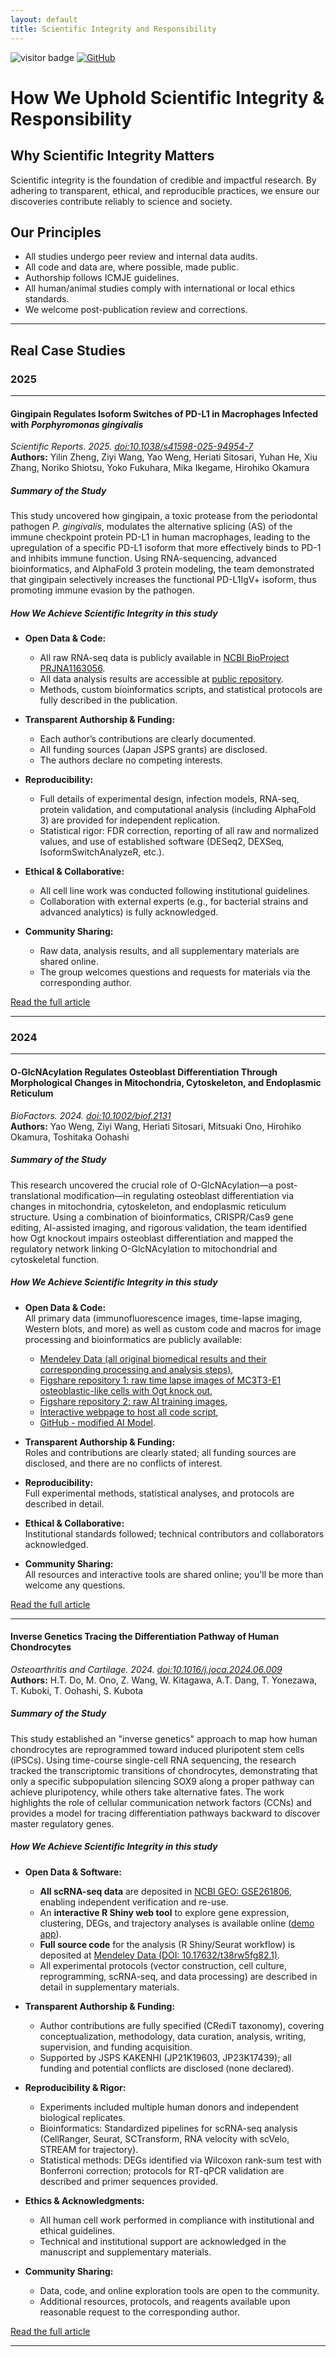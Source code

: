 ```yaml
---
layout: default
title: Scientific Integrity and Responsibility
---
```


<img src="https://visitor-badge.laobi.icu/badge?page_id=labonom.github.io/sources/Scientific_Integrity_and_Responsibility.html" alt="visitor badge"/> [![GitHub](https://img.shields.io/badge/GitHub-Profile-black?logo=github)](https://github.com/LabOnoM)

# How We Uphold Scientific Integrity & Responsibility

## Why Scientific Integrity Matters

Scientific integrity is the foundation of credible and impactful research. By adhering to transparent, ethical, and reproducible practices, we ensure our discoveries contribute reliably to science and society.

## Our Principles

 - All studies undergo peer review and internal data audits.
 - All code and data are, where possible, made public.
 - Authorship follows ICMJE guidelines.
 - All human/animal studies comply with international or local ethics standards.
 - We welcome post-publication review and corrections.

---

## Real Case Studies

### 2025

---

#### Gingipain Regulates Isoform Switches of PD-L1 in Macrophages Infected with *Porphyromonas gingivalis*  
*Scientific Reports. 2025. [doi:10.1038/s41598-025-94954-7](https://doi.org/10.1038/s41598-025-94954-7)*  
**Authors:** Yilin Zheng, Ziyi Wang, Yao Weng, Heriati Sitosari, Yuhan He, Xiu Zhang, Noriko Shiotsu, Yoko Fukuhara, Mika Ikegame, Hirohiko Okamura

##### Summary of the Study

This study uncovered how gingipain, a toxic protease from the periodontal pathogen *P. gingivalis*, modulates the alternative splicing (AS) of the immune checkpoint protein PD-L1 in human macrophages, leading to the upregulation of a specific PD-L1 isoform that more effectively binds to PD-1 and inhibits immune function. Using RNA-sequencing, advanced bioinformatics, and AlphaFold 3 protein modeling, the team demonstrated that gingipain selectively increases the functional PD-L1IgV+ isoform, thus promoting immune evasion by the pathogen.

##### **How We Achieve Scientific Integrity in this study**

- **Open Data & Code:**  
  - All raw RNA-seq data is publicly available in [NCBI BioProject PRJNA1163056](https://www.ncbi.nlm.nih.gov/sra/?term=PRJNA1163056).
  - All data analysis results are accessible at [public repository](https://d3dcaz4rv8jgb4.cloudfront.net/).
  - Methods, custom bioinformatics scripts, and statistical protocols are fully described in the publication.

- **Transparent Authorship & Funding:**  
  - Each author’s contributions are clearly documented.
  - All funding sources (Japan JSPS grants) are disclosed.
  - The authors declare no competing interests.

- **Reproducibility:**  
  - Full details of experimental design, infection models, RNA-seq, protein validation, and computational analysis (including AlphaFold 3) are provided for independent replication.
  - Statistical rigor: FDR correction, reporting of all raw and normalized values, and use of established software (DESeq2, DEXSeq, IsoformSwitchAnalyzeR, etc.).

- **Ethical & Collaborative:**  
  - All cell line work was conducted following institutional guidelines.
  - Collaboration with external experts (e.g., for bacterial strains and advanced analytics) is fully acknowledged.

- **Community Sharing:**  
  - Raw data, analysis results, and all supplementary materials are shared online.
  - The group welcomes questions and requests for materials via the corresponding author.

[Read the full article](https://doi.org/10.1038/s41598-025-94954-7)

---

### 2024

---

#### O‐GlcNAcylation Regulates Osteoblast Differentiation Through Morphological Changes in Mitochondria, Cytoskeleton, and Endoplasmic Reticulum  
*BioFactors. 2024. [doi:10.1002/biof.2131](https://doi.org/10.1002/biof.2131)*  
**Authors:** Yao Weng, Ziyi Wang, Heriati Sitosari, Mitsuaki Ono, Hirohiko Okamura, Toshitaka Oohashi

##### Summary of the Study

This research uncovered the crucial role of O-GlcNAcylation—a post-translational modification—in regulating osteoblast differentiation via changes in mitochondria, cytoskeleton, and endoplasmic reticulum structure. Using a combination of bioinformatics, CRISPR/Cas9 gene editing, AI-assisted imaging, and rigorous validation, the team identified how Ogt knockout impairs osteoblast differentiation and mapped the regulatory network linking O-GlcNAcylation to mitochondrial and cytoskeletal function.

##### **How We Achieve Scientific Integrity in this study**

- **Open Data & Code:**  
  All primary data (immunofluorescence images, time-lapse imaging, Western blots, and more) as well as custom code and macros for image processing and bioinformatics are publicly available:  
   - [Mendeley Data (all original biomedical results and their corresponding processing and analysis steps)](https://data.mendeley.com/datasets/5ybkzhyp8y/1),
   - [Figshare repository 1: raw time lapse images of MC3T3-E1 osteoblastic-like cells with Ogt knock out](https://doi.org/10.6084/m9.figshare.25039688.v1),
   - [Figshare repository 2: raw AI training images](https://doi.org/10.6084/m9.figshare.25039712.v1),
   - [Interactive webpage to host all code script](https://dndy5us1uro9a.cloudfront.net),
   - [GitHub - modified AI Model](https://github.com/wong-ziyi/pytorch_fnet).

- **Transparent Authorship & Funding:**  
  Roles and contributions are clearly stated; all funding sources are disclosed, and there are no conflicts of interest.

- **Reproducibility:**  
  Full experimental methods, statistical analyses, and protocols are described in detail.

- **Ethical & Collaborative:**  
  Institutional standards followed; technical contributors and collaborators acknowledged.

- **Community Sharing:**  
  All resources and interactive tools are shared online; you'll be more than welcome any questions.

[Read the full article](https://doi.org/10.1002/biof.2131)

---

#### Inverse Genetics Tracing the Differentiation Pathway of Human Chondrocytes  
*Osteoarthritis and Cartilage. 2024. [doi:10.1016/j.joca.2024.06.009](https://doi.org/10.1016/j.joca.2024.06.009)*  
**Authors:** H.T. Do, M. Ono, Z. Wang, W. Kitagawa, A.T. Dang, T. Yonezawa, T. Kuboki, T. Oohashi, S. Kubota

##### Summary of the Study

This study established an "inverse genetics" approach to map how human chondrocytes are reprogrammed toward induced pluripotent stem cells (iPSCs). Using time-course single-cell RNA sequencing, the research tracked the transcriptomic transitions of chondrocytes, demonstrating that only a specific subpopulation silencing SOX9 along a proper pathway can achieve pluripotency, while others take alternative fates. The work highlights the role of cellular communication network factors (CCNs) and provides a model for tracing differentiation pathways backward to discover master regulatory genes.

##### **How We Achieve Scientific Integrity in this study**

- **Open Data & Software:**  
  - **All scRNA-seq data** are deposited in [NCBI GEO: GSE261806](https://www.ncbi.nlm.nih.gov/geo/query/acc.cgi?acc=GSE261806), enabling independent verification and re-use.
  - An **interactive R Shiny web tool** to explore gene expression, clustering, DEGs, and trajectory analyses is available online ([demo app](https://dwll26k42dcbb.cloudfront.net/GEO_Hang2024/)).
  - **Full source code** for the analysis (R Shiny/Seurat workflow) is deposited at [Mendeley Data (DOI: 10.17632/t38rw5fg82.1)](https://data.mendeley.com/datasets/t38rw5fg82/1).
  - All experimental protocols (vector construction, cell culture, reprogramming, scRNA-seq, and data processing) are described in detail in supplementary materials.

- **Transparent Authorship & Funding:**  
  - Author contributions are fully specified (CRediT taxonomy), covering conceptualization, methodology, data curation, analysis, writing, supervision, and funding acquisition.
  - Supported by JSPS KAKENHI (JP21K19603, JP23K17439); all funding and potential conflicts are disclosed (none declared).

- **Reproducibility & Rigor:**  
  - Experiments included multiple human donors and independent biological replicates.
  - Bioinformatics: Standardized pipelines for scRNA-seq analysis (CellRanger, Seurat, SCTransform, RNA velocity with scVelo, STREAM for trajectory).
  - Statistical methods: DEGs identified via Wilcoxon rank-sum test with Bonferroni correction; protocols for RT-qPCR validation are described and primer sequences provided.

- **Ethics & Acknowledgments:**  
  - All human cell work performed in compliance with institutional and ethical guidelines.
  - Technical and institutional support are acknowledged in the manuscript and supplementary materials.

- **Community Sharing:**  
  - Data, code, and online exploration tools are open to the community.
  - Additional resources, protocols, and reagents available upon reasonable request to the corresponding author.

[Read the full article](https://doi.org/10.1016/j.joca.2024.06.009)

---
